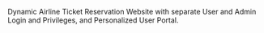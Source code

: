 Dynamic Airline Ticket Reservation Website with separate User and Admin Login and Privileges, and Personalized User Portal.
